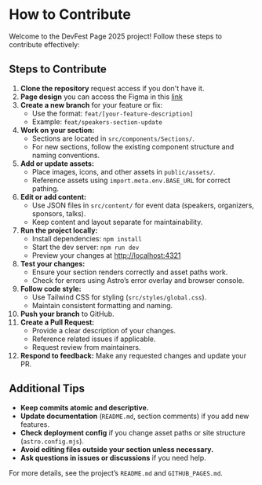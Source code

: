 # How to Contribute

Welcome to the DevFest Page 2025 project! Follow these steps to contribute effectively:

## Steps to Contribute

1. **Clone the repository** request access if you don't have it.
2. **Page design** you can access the Figma in this [link](https://www.figma.com/design/dgcIeqYYVR2QsfE55zvVkC/Data-x-DevFest-page?node-id=0-1&p=f&t=4RCSOzH6EucYbWuL-0)
3. **Create a new branch** for your feature or fix:
   - Use the format: `feat/[your-feature-description]`
   - Example: `feat/speakers-section-update`
4. **Work on your section:**
   - Sections are located in `src/components/Sections/`.
   - For new sections, follow the existing component structure and naming conventions.
5. **Add or update assets:**
   - Place images, icons, and other assets in `public/assets/`.
   - Reference assets using `import.meta.env.BASE_URL` for correct pathing.
6. **Edit or add content:**
   - Use JSON files in `src/content/` for event data (speakers, organizers, sponsors, talks).
   - Keep content and layout separate for maintainability.
7. **Run the project locally:**
   - Install dependencies: `npm install`
   - Start the dev server: `npm run dev`
   - Preview your changes at [http://localhost:4321](http://localhost:4321)
8. **Test your changes:**
   - Ensure your section renders correctly and asset paths work.
   - Check for errors using Astro’s error overlay and browser console.
9. **Follow code style:**
   - Use Tailwind CSS for styling (`src/styles/global.css`).
   - Maintain consistent formatting and naming.
10. **Push your branch** to GitHub.
11. **Create a Pull Request:**
    - Provide a clear description of your changes.
    - Reference related issues if applicable.
    - Request review from maintainers.
12. **Respond to feedback:** Make any requested changes and update your PR.

## Additional Tips

- **Keep commits atomic and descriptive.**
- **Update documentation** (`README.md`, section comments) if you add new features.
- **Check deployment config** if you change asset paths or site structure (`astro.config.mjs`).
- **Avoid editing files outside your section unless necessary.**
- **Ask questions in issues or discussions** if you need help.

For more details, see the project’s `README.md` and `GITHUB_PAGES.md`.
